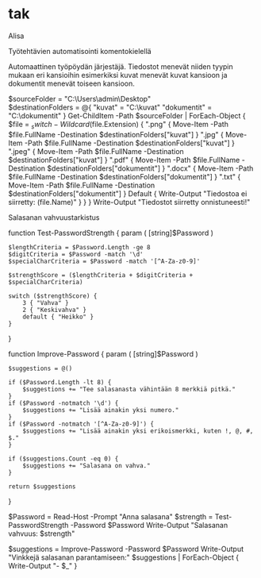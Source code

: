 # tak
Alisa

Työtehtävien automatisointi komentokielellä

Automaattinen työpöydän järjestäjä. Tiedostot menevät niiden tyypin mukaan eri kansioihin esimerkiksi kuvat menevät kuvat kansioon ja dokumentit menevät toiseen kansioon.

 
$sourceFolder = "C:\Users\admin\Desktop"  
$destinationFolders = @{
    "kuvat" = "C:\kuvat"
    "dokumentit" = "C:\dokumentit"
}
Get-ChildItem -Path $sourceFolder | ForEach-Object {
    $file = $_
    switch -Wildcard ($file.Extension) {
        ".png" { Move-Item -Path $file.FullName -Destination $destinationFolders["kuvat"] }
        ".jpg" { Move-Item -Path $file.FullName -Destination $destinationFolders["kuvat"] }
        ".jpeg" { Move-Item -Path $file.FullName -Destination $destinationFolders["kuvat"] }
        ".pdf" { Move-Item -Path $file.FullName -Destination $destinationFolders["dokumentit"] }
        ".docx" { Move-Item -Path $file.FullName -Destination $destinationFolders["dokumentit"] }
        ".txt" { Move-Item -Path $file.FullName -Destination $destinationFolders["dokumentit"] }
        Default { Write-Output "Tiedostoa ei siirretty: $($file.Name)" }
    }
}
Write-Output "Tiedostot siirretty onnistuneesti!"




Salasanan vahvuustarkistus

function Test-PasswordStrength {
    param (
        [string]$Password
    )
 
    $lengthCriteria = $Password.Length -ge 8
    $digitCriteria = $Password -match '\d'
    $specialCharCriteria = $Password -match '[^A-Za-z0-9]'
 
    $strengthScore = ($lengthCriteria + $digitCriteria + $specialCharCriteria)
 
    switch ($strengthScore) {
        3 { "Vahva" }
        2 { "Keskivahva" }
        default { "Heikko" }
    }
}
 
function Improve-Password {
    param (
        [string]$Password
    )
 
    $suggestions = @()
 
    if ($Password.Length -lt 8) {
        $suggestions += "Tee salasanasta vähintään 8 merkkiä pitkä."
    }
    if ($Password -notmatch '\d') {
        $suggestions += "Lisää ainakin yksi numero."
    }
    if ($Password -notmatch '[^A-Za-z0-9]') {
        $suggestions += "Lisää ainakin yksi erikoismerkki, kuten !, @, #, $."
    }
 
    if ($suggestions.Count -eq 0) {
        $suggestions += "Salasana on vahva."
    }
 
    return $suggestions
}
 
$Password = Read-Host -Prompt "Anna salasana"
$strength = Test-PasswordStrength -Password $Password
Write-Output "Salasanan vahvuus: $strength"
 
$suggestions = Improve-Password -Password $Password
Write-Output "Vinkkejä salasanan parantamiseen:"
$suggestions | ForEach-Object { Write-Output "- $_" }
 
 
